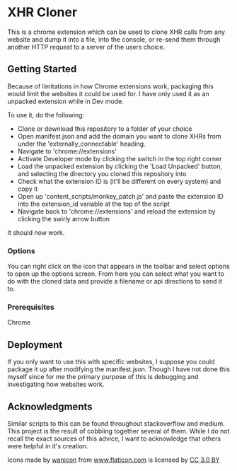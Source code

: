 # XHR Cloner

This is a chrome extension which can be used to clone XHR calls from any website and dump it into a file, into the console, or re-send them through another HTTP request to a server of the users choice.

## Getting Started

Because of limitations in how Chrome extensions work, packaging this would limit the websites it could be used for. I have only used it as an unpacked extension while in Dev mode.

To use it, do the following:
- Clone or download this repository to a folder of your choice
- Open manifest.json and add the domain you want to clone XHRs from under the 'externally_connectable' heading.
- Navigate to 'chrome://extensions'
- Activate Developer mode by clicking the switch in the top right corner
- Load the unpacked extension by clicking the 'Load Unpacked' button, and selecting the directory you cloned this repository into
- Check what the extension ID is (it'll be different on every system) and copy it
- Open up 'content_scripts/monkey_patch.js' and paste the extension ID into the extension_id variable at the top of the script
- Navigate back to 'chrome://extensions' and reload the extension by clicking the swirly arrow button

It should now work.

### Options

You can right click on the icon that appears in the toolbar and select options to open up the options screen. From here you can select what you want to do with the cloned data and provide a filename or api directions to send it to.

### Prerequisites

Chrome

## Deployment

If you only want to use this with specific websites, I suppose you could package it up after modifying the manifest.json. Though I have not done this myself since for me the primary purpose of this is debugging and investigating how websites work.

## Acknowledgments

Similar scripts to this can be found throughout stackoverflow and medium. This project is the result of cobbling together several of them. While I do not recall the exact sources of this advice, I want to acknowledge that others were helpful in it's creation.
<div>Icons made by <a href="https://www.flaticon.com/authors/wanicon" title="wanicon">wanicon</a> from <a href="https://www.flaticon.com/"                 title="Flaticon">www.flaticon.com</a> is licensed by <a href="http://creativecommons.org/licenses/by/3.0/"                 title="Creative Commons BY 3.0" target="_blank">CC 3.0 BY</a></div>
